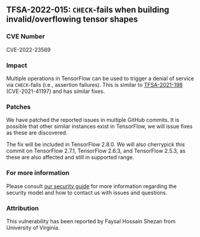 ## TFSA-2022-015: `CHECK`-fails when building invalid/overflowing tensor shapes

### CVE Number
CVE-2022-23569

### Impact
Multiple operations in TensorFlow can be used to trigger a denial of service via `CHECK`-fails (i.e., assertion failures). This is similar to [TFSA-2021-198](https://github.com/tensorflow/tensorflow/blob/master/tensorflow/security/advisory/tfsa-2021-198.md) (CVE-2021-41197) and has similar fixes.

### Patches
We have patched the reported issues in multiple GitHub commits. It is possible that other similar instances exist in TensorFlow, we will issue fixes as these are discovered.

The fix will be included in TensorFlow 2.8.0. We will also cherrypick this commit on TensorFlow 2.7.1, TensorFlow 2.6.3, and TensorFlow 2.5.3, as these are also affected and still in supported range.

### For more information
Please consult [our security guide](https://github.com/tensorflow/tensorflow/blob/master/SECURITY.md) for more information regarding the security model and how to contact us with issues and questions.

### Attribution
This vulnerability has been reported by Faysal Hossain Shezan from University of Virginia.
